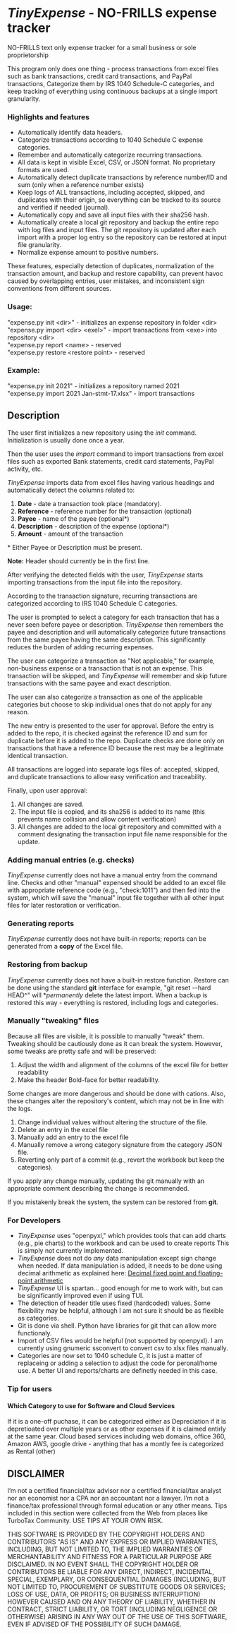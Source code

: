 # *TinyExpense* - NO-FRILLS expense tracker

NO-FRILLS text only expense tracker for a small business or sole proprietorship

This program only does one thing - process transactions from excel files
such as bank transactions, credit card transactions, and PayPal transactions,
Categorize them by IRS 1040 Schedule-C categories, and keep tracking of everything 
using continuous backups at a single import granularity.


### Highlights and features
- Automatically identify data headers.
- Categorize transactions according to 1040 Schedule C expense categories.
- Remember and automatically categorize recurring transactions.
- All data is kept in visible Excel, CSV, or JSON format. No proprietary formats are used.
- Automatically detect duplicate transactions by reference number/ID and sum (only when a reference number exists)
- Keep logs of ALL transactions, including accepted, skipped, and duplicates with their origin, so everything can be tracked to its source and verified if needed (journal).
- Automatically copy and save all input files with their sha256 hash.
- Automatically create a local git repository and backup the entire repo with log files and input files. The git repository is updated after each import with a proper log entry so the repository can be restored at input file granularity.
- Normalize expense amount to positive numbers.

These features, especially detection of duplicates, normalization of the transaction amount, and backup and restore capability, can prevent havoc caused by overlapping entries, user mistakes, and inconsistent sign conventions from different sources.


### Usage:
"expense.py init \<dir\>"               - initializes an expense repository in folder \<dir\>\
        "expense.py import \<dir\> \<exel\>"    - import transactions from \<exe\> into repository \<dir\>\
        "expense.py report \<name\>             - reserved\
        "expense.py restore \<restore point\>   - reserved

### Example:
"expense.py init 2021"                      - initializes a repository named 2021\
         "expense.py import 2021 Jan-stmt-17.xlsx"   - import transactions

## Description
The user first initializes a new repository using the *init* command. Initialization is usually done once a year.

Then the user uses the *import* command to import transactions from excel files such as exported Bank statements, credit card statements, PayPal activity, etc.

*TinyExpense* imports data from excel files having various headings and automatically detect the columns related to:
1. **Date**  - date a transaction took place (mandatory).
2. **Reference** - reference number for the transaction (optional)
3. **Payee** - name of the payee (optional*)
4. **Description** - description of the expense (optional*)
5. **Amount** - amount of the transaction

\* Either Payee or Description must be present.

**Note:** Header should currently be in the first line. 

After verifying the detected fields with the user, *TinyExpense* starts importing transactions from the input file into the repository.

According to the transaction signature, recurring transactions are categorized according to IRS 1040 Schedule C categories.

The user is prompted to select a category for each transaction that has a never seen before payee or description. *TinyExpense* then remembers the payee and description and will automatically categorize future transactions from the same payee having the same description. This significantly reduces the burden of adding recurring expenses.

The user can categorize a transaction as "Not applicable," for example, non-business expense or a transaction that is not an expense. This transaction will be skipped, and *TinyExpense* will remember and skip future transactions with the same payee and exact description.

The user can also categorize a transaction as one of the applicable categories but choose to skip individual ones that do not apply for any reason.

The new entry is presented to the user for approval. Before the entry is added to the repo, it is checked against the reference ID and sum for duplicate before it is added to the repo. Duplicate checks are done only on transactions that have a reference ID because the rest
may be a legitimate identical transaction.

All transactions are logged into separate logs files of: accepted, skipped, and duplicate transactions to allow easy verification and traceability.

Finally, upon user approval:
1. All changes are saved.
2. The input file is copied, and its sha256 is added to its name (this prevents name collision and allow content verification)
3. All changes are added to the local git repository and committed with a comment designating the transaction input file name responsible for the update.

### Adding manual entries (e.g. checks)
*TinyExpense* currently does not have a manual entry from the command line. Checks and other "manual" expensed should be added to an excel file with appropriate reference code (e.g., "check:1011") and then fed into the system, which will save the "manual" input file together with all other input files for later restoration or verification.

### Generating reports
*TinyExpense* currently does not have built-in reports; reports can be generated from a **copy** of the Excel file.

### Restoring from backup
*TinyExpense* currently does not have a built-in restore function. Restore can be done using the standard **git** interface
for example, "git reset --hard HEAD^" will **permanently* delete the latest import. When a backup is restored this way - everything
is restored, including logs and categories.

### Manually "tweaking" files
Because all files are visible, it is possible to manually "tweak" them. Tweaking should be cautiously done as it can break the system. However, some tweaks are pretty safe and will be preserved:
1. Adjust the width and alignment of the columns of the excel file for better readability
2. Make the header Bold-face for better readability.

Some changes are more dangerous and should be done with cations. Also, these changes alter the repository's content, which may not be in line with the logs. 

1. Change individual values without altering the structure of the file.
2. Delete an entry in the excel file
3. Manually add an entry to the excel file
4. Manually remove a wrong category signature from the category JSON file.
5. Reverting only part of a commit (e.g., revert the workbook but keep the categories).

If you apply any change manually, updating the git manually with an appropriate comment describing the change is recommended.

If you mistakenly break the system, the system can be restored from **git**.

### For Developers
- *TinyExpense* uses "openpyxl," which provides tools that can add charts (e.g., pie charts) to the workbook and can be used to create reports
   This is simply not currently implemented.
- *TinyExpense* does not do *any* data manipulation except sign change when needed. If data manipulation is added, it needs to be done using decimal arithmetic as explained here: [Decimal fixed point and floating-point arithmetic](https://docs.python.org/3/library/decimal.html)
- *TinyExpense* UI is spartan... good enough for me to work with, but can be significantly improved even if using TUI.
- The detection of header title uses fixed (hardcoded) values. Some flexibility may be helpful, although I am not sure it should be as flexible as categories.
- Git is done via shell. Python have libraries for git that can allow more functionaly. 
- Import of CSV files would be helpful (not supported by openpyxl). I am currently using gnumeric ssconvert to convert csv to xlsx files manually.
- Categories are now set to 1040 schedule C, it is just a matter of replaceing or adding a selection to adjust the code for peronal/home use.  A better UI and reports/charts are definetly needed in this case.

### Tip for users
#### Which Category to use for Software and Cloud Services
If it is a one-off puchase, it can be categorized either as Depreciation if it is depretioated over multiple years or as other expenses if it is claimed
entirly at the same year.
Cloud based services including web domains, office 360, Amazon AWS, google drive - anything that has a montly fee is categorized as Rental (other)

## DISCLAIMER
I’m not a certified financial/tax advisor nor a certified financial/tax analyst nor an economist nor a CPA nor an accountant nor a lawyer. 
I’m not a finance/tax professional through formal education or any other means. Tips included in this section were collected from the Web
from places like TurboTax Community. USE TIPS AT YOUR OWN RISK. 

THIS SOFTWARE IS PROVIDED BY THE COPYRIGHT HOLDERS AND CONTRIBUTORS "AS IS"
AND ANY EXPRESS OR IMPLIED WARRANTIES, INCLUDING, BUT NOT LIMITED TO, THE
IMPLIED WARRANTIES OF MERCHANTABILITY AND FITNESS FOR A PARTICULAR PURPOSE ARE
DISCLAIMED. IN NO EVENT SHALL THE COPYRIGHT HOLDER OR CONTRIBUTORS BE LIABLE
FOR ANY DIRECT, INDIRECT, INCIDENTAL, SPECIAL, EXEMPLARY, OR CONSEQUENTIAL
DAMAGES (INCLUDING, BUT NOT LIMITED TO, PROCUREMENT OF SUBSTITUTE GOODS OR
SERVICES; LOSS OF USE, DATA, OR PROFITS; OR BUSINESS INTERRUPTION) HOWEVER
CAUSED AND ON ANY THEORY OF LIABILITY, WHETHER IN CONTRACT, STRICT LIABILITY,
OR TORT (INCLUDING NEGLIGENCE OR OTHERWISE) ARISING IN ANY WAY OUT OF THE USE
OF THIS SOFTWARE, EVEN IF ADVISED OF THE POSSIBILITY OF SUCH DAMAGE.
